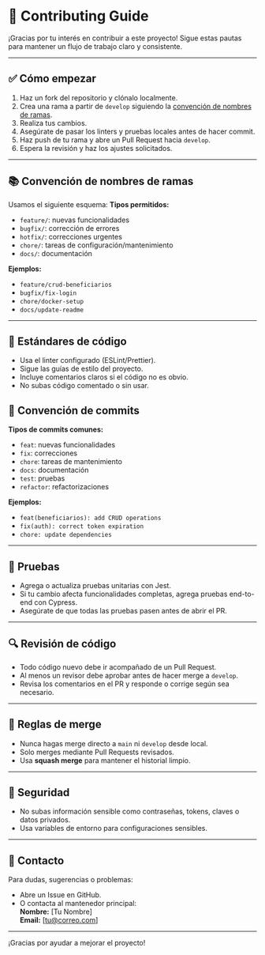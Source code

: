 # 🙌 Contributing Guide

¡Gracias por tu interés en contribuir a este proyecto! Sigue estas pautas para mantener un flujo de trabajo claro y consistente.

---

## ✅ Cómo empezar

1. Haz un fork del repositorio y clónalo localmente.
2. Crea una rama a partir de `develop` siguiendo la [convención de nombres de ramas](#-convención-de-nombres-de-ramas).
3. Realiza tus cambios.
4. Asegúrate de pasar los linters y pruebas locales antes de hacer commit.
5. Haz push de tu rama y abre un Pull Request hacia `develop`.
6. Espera la revisión y haz los ajustes solicitados.

---

## 📚 Convención de nombres de ramas

Usamos el siguiente esquema:
**Tipos permitidos:**
- `feature/`: nuevas funcionalidades
- `bugfix/`: corrección de errores
- `hotfix/`: correcciones urgentes
- `chore/`: tareas de configuración/mantenimiento
- `docs/`: documentación

**Ejemplos:**
- `feature/crud-beneficiarios`
- `bugfix/fix-login`
- `chore/docker-setup`
- `docs/update-readme`

---

## 🎨 Estándares de código

- Usa el linter configurado (ESLint/Prettier).
- Sigue las guías de estilo del proyecto.
- Incluye comentarios claros si el código no es obvio.
- No subas código comentado o sin usar.

## 📝 Convención de commits

**Tipos de commits comunes:**
- `feat`: nuevas funcionalidades
- `fix`: correcciones
- `chore`: tareas de mantenimiento
- `docs`: documentación
- `test`: pruebas
- `refactor`: refactorizaciones

**Ejemplos:**
- `feat(beneficiarios): add CRUD operations`
- `fix(auth): correct token expiration`
- `chore: update dependencies`

---

## 🧪 Pruebas

- Agrega o actualiza pruebas unitarias con Jest.
- Si tu cambio afecta funcionalidades completas, agrega pruebas end-to-end con Cypress.
- Asegúrate de que todas las pruebas pasen antes de abrir el PR.

---

## 🔍 Revisión de código

- Todo código nuevo debe ir acompañado de un Pull Request.
- Al menos un revisor debe aprobar antes de hacer merge a `develop`.
- Revisa los comentarios en el PR y responde o corrige según sea necesario.

---

## 🚦 Reglas de merge

- Nunca hagas merge directo a `main` ni `develop` desde local.
- Solo merges mediante Pull Requests revisados.
- Usa **squash merge** para mantener el historial limpio.

---

## 🔐 Seguridad

- No subas información sensible como contraseñas, tokens, claves o datos privados.
- Usa variables de entorno para configuraciones sensibles.

---

## 📧 Contacto

Para dudas, sugerencias o problemas:
- Abre un Issue en GitHub.
- O contacta al mantenedor principal:  
  **Nombre:** [Tu Nombre]  
  **Email:** [tu@correo.com]

---

¡Gracias por ayudar a mejorar el proyecto!